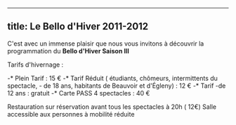
---
  title: Le Bello d'Hiver 2011-2012
---

C'est avec un immense plaisir que nous vous invitons à découvrir la programmation du  **Bello d'Hiver Saison III**

Tarifs d'hivernage : 

-*  Plein Tarif : 15 €
-* Tarif Réduit  ( étudiants, chômeurs, intermittents du spectacle, - de 18 ans, habitants de Beauvoir et d'Égleny) : 12 €
-* Tarif -de 12 ans : gratuit
-* Carte PASS 4 spectacles : 40 €

Restauration sur réservation avant tous les spectacles à 20h ( 12€)
Salle accessible aux personnes à mobilité réduite
